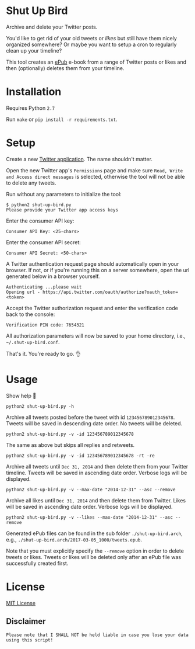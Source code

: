# Shut Up Bird

Archive and delete your Twitter posts.

You'd like to get rid of your old tweets or _likes_ but still have them nicely organized somewhere? Or maybe you want to setup a cron to regularly clean up your timeline?

This tool creates an [ePub](https://en.wikipedia.org/wiki/EPUB) e-book from a range of Twitter posts or likes and then (optionally) deletes them from your timeline.

# Installation

Requires Python `2.7`

Run `make` or `pip install -r requirements.txt`.

# Setup

Create a new [Twitter application](https://apps.twitter.com/). The name shouldn't matter.

Open the new Twitter app's `Permissions` page and make sure `Read, Write and Access direct messages` 
is selected, otherwise the tool will not be able to delete any tweets.

Run without any parameters to initialize the tool:

    $ python2 shut-up-bird.py
    Please provide your Twitter app access keys

Enter the consumer API key:

    Consumer API Key: <25-chars>

Enter the consumer API secret:

    Consumer API Secret: <50-chars>

A Twitter authentication request page should automatically open in your browser. 
If not, or if you're running this on a server somewhere, open the url generated below in a browser yourself.

    Authenticating ...please wait
    Opening url - https://api.twitter.com/oauth/authorize?oauth_token=<token>

Accept the Twitter authorization request and enter the verification code back to the console:

    Verification PIN code: 7654321

All authorization parameters will now be saved to your home directory, i.e., `~/.shut-up-bird.conf`.

That's it. You're ready to go. :ok_hand:

# Usage

Show help :eyes:

    python2 shut-up-bird.py -h 

Archive all tweets posted before the tweet with id `123456789012345678`. 
Tweets will be saved in descending date order. No tweets will be deleted.

    python2 shut-up-bird.py -v -id 123456789012345678

The same as above but skips all replies and retweets.

    python2 shut-up-bird.py -v -id 123456789012345678 -rt -re

Archive all tweets until `Dec 31, 2014` and then delete them from your Twitter timeline. 
Tweets will be saved in ascending date order. Verbose logs will be displayed.

    python2 shut-up-bird.py -v --max-date "2014-12-31" --asc --remove 

Archive all likes until `Dec 31, 2014` and then delete them from Twitter. 
Likes will be saved in ascending date order. Verbose logs will be displayed.

    python2 shut-up-bird.py -v --likes --max-date "2014-12-31" --asc --remove

Generated ePub files can be found in the sub folder `./shut-up-bird.arch`, e.g., `./shut-up-bird.arch/2017-03-05_1000/tweets.epub`.

Note that you must explicitly specify the `--remove` option in order to delete tweets or likes.
Tweets or likes will be deleted only after an ePub file was successfully created first.

# License

[MIT License](LICENSE)

## Disclaimer

    Please note that I SHALL NOT be held liable in case you lose your data using this script! 
